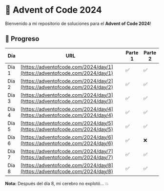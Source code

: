 # 🎄 Advent of Code 2024

Bienvenido a mi repositorio de soluciones para el **Advent of Code 2024**!

## 📅 Progreso

| Día   | URL                                                   | Parte 1 | Parte 2 |
|-------|-------------------------------------------------------|---------|---------|
| Día 1 | [https://adventofcode.com/2024/day/1](https://adventofcode.com/2024/day/1) | ✅       | ✅       |
| Día 2 | [https://adventofcode.com/2024/day/2](https://adventofcode.com/2024/day/2) | ✅       | ✅       |
| Día 3 | [https://adventofcode.com/2024/day/3](https://adventofcode.com/2024/day/3) | ✅       | ✅       |
| Día 4 | [https://adventofcode.com/2024/day/4](https://adventofcode.com/2024/day/4) | ✅       | ✅       |
| Día 5 | [https://adventofcode.com/2024/day/5](https://adventofcode.com/2024/day/5) | ✅       | ✅       |
| Día 6 | [https://adventofcode.com/2024/day/6](https://adventofcode.com/2024/day/6) | ✅       | ❌       |
| Día 7 | [https://adventofcode.com/2024/day/7](https://adventofcode.com/2024/day/7) | ✅       | ✅       |
| Día 8 | [https://adventofcode.com/2024/day/8](https://adventofcode.com/2024/day/8) | ✅       | ✅       |

**Nota:** Después del día 8, mi cerebro no explotó… 💥
